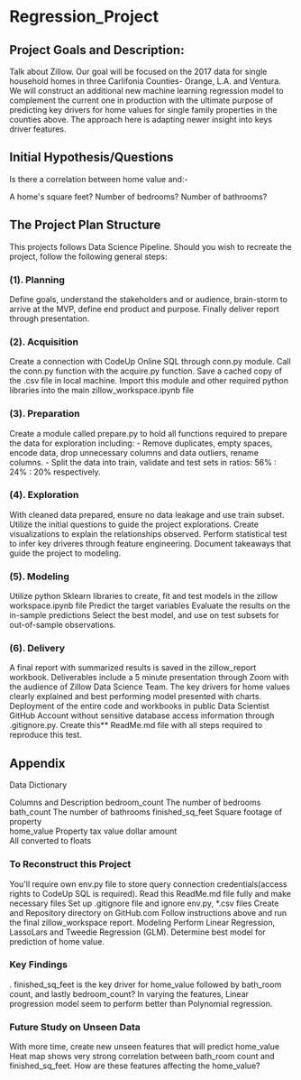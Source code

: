 # Regression_Project

## Project Goals and Description:
Talk about Zillow. Our goal will be focused on the 2017 data for single household homes in three Carlifonia Counties- Orange, L.A. and Ventura. We will construct an additional new machine learning regression model to complement the current one in production with the ultimate purpose of predicting key drivers for home values for single family properties in the counties above. The approach here is adapting newer insight into keys driver features.

## Initial Hypothesis/Questions
Is there a correlation between home value and:-

A home's square feet?
Number of bedrooms?
Number of bathrooms?

## The Project Plan Structure
This projects follows Data Science Pipeline. Should you wish to recreate the project, follow the following general steps:

### (1). Planning
Define goals, understand the stakeholders and or audience, brain-storm to arrive at the MVP, define end product and purpose. Finally deliver report through presentation.
### (2). Acquisition
Create a connection with CodeUp Online SQL through conn.py module.
Call the conn.py function with the acquire.py function.
Save a cached copy of the .csv file in local machine.
Import this module and other required python libraries into the main zillow_workspace.ipynb file
### (3). Preparation
Create a module called prepare.py to hold all functions required to prepare the data for exploration including: - Remove duplicates, empty spaces, encode data, drop unnecessary columns and data outliers, rename columns. - Split the data into train, validate and test sets in ratios: 56% : 24% : 20% respectively.
### (4). Exploration
With cleaned data prepared, ensure no data leakage and use train subset.
Utilize the initial questions to guide the project explorations.
Create visualizations to explain the relationships observed.
Perform statistical test to infer key driveres through feature engineering.
Document takeaways that guide the project to modeling.
### (5). Modeling
Utilize python Sklearn libraries to create, fit and test models in the zillow workspace.ipynb file
Predict the target variables
Evaluate the results on the in-sample predictions
Select the best model, and use on test subsets for out-of-sample observations.
### (6). Delivery
A final report with summarized results is saved in the zillow_report workbook.
Deliverables include a 5 minute presentation through Zoom with the audience of Zillow Data Science Team.
The key drivers for home values clearly explained and best performing model presented with charts.
Deployment of the entire code and workbooks in public Data Scientist GitHub Account without sensitive database access information through .gitignore.py.
Create this** ReadMe.md file with all steps required to reproduce this test.

## Appendix
Data Dictionary

Columns	and Description	
bedroom_count	The number of bedrooms	
bath_count	The number of bathrooms	
finished_sq_feet	Square footage of property	
home_value	Property tax value dollar amount	
All converted to floats

### To Reconstruct this Project
You'll require own env.py file to store query connection credentials(access rights to CodeUp SQL is required).
Read this ReadMe.md file fully and make necessary files
Set up .gitignore file and ignore env.py, *.csv files
Create and Repository directory on GitHub.com
Follow instructions above and run the final zillow_workspace report.
Modeling
Perform Linear Regression, LassoLars and Tweedie Regression (GLM).
Determine best model for prediction of home value.
### Key Findings
.
finished_sq_feet is the key driver for home_value followed by bath_room count, and lastly bedroom_count?
In varying the features, Linear progression model seem to perform better than Polynomial regression.
### Future Study on Unseen Data
With more time, create new unseen features that will predict home_value
Heat map shows very strong correlation between bath_room count and finished_sq_feet. How are these features affecting the home_value?

